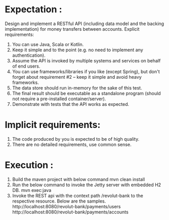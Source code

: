 # Expectation :
Design and implement a RESTful API (including data model and the backing implementation) for money transfers between accounts.
Explicit requirements:
1. You can use Java, Scala or Kotlin.
2. Keep it simple and to the point (e.g. no need to implement any authentication).
3. Assume the API is invoked by multiple systems and services on behalf of end users.
4. You can use frameworks/libraries if you like (except Spring), but don't forget about
requirement #2 – keep it simple and avoid heavy frameworks.
5. The data store should run in-memory for the sake of this test.
6. The final result should be executable as a standalone program (should not require
a pre-installed container/server).
7. Demonstrate with tests that the API works as expected.

# Implicit requirements:
1. The code produced by you is expected to be of high quality.
2. There are no detailed requirements, use common sense.

# Execution :
1. Build the maven project with below command
   mvn clean install
2. Run the below command to invoke the Jetty server with embedded H2 DB.
   mvn exec:java
3. Invoke the REST api with the context path /revolut-bank to the respective resource. Below are the samples.
   http://localhost:8080/revolut-bank/payments/users
   http://localhost:8080/revolut-bank/payments/accounts
